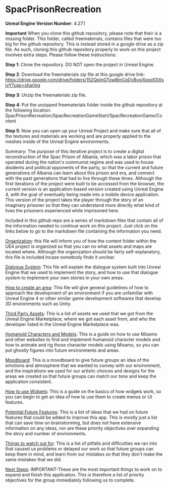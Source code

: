 # SpacPrisonRecreation

**Unreal Engine Version Number**: 4.27.1   
   
**Important** When you clone this github repository, please note that their is a missing folder. This folder, called freematerials, contains files that were too big for the github repository. This is instead stored in a google drive as a zip file. As such, cloning this github repository properly to work on this project involves extra steps. Please follow these instructions:   
   
**Step 1**: Clone the repository. DO NOT open the project in Unreal Engine.   
   
**Step 2**: Download the freematerials zip file at this google drive link: https://drive.google.com/drive/folders/152QpInGTxwBmCpDyBvxjXoxqS1jXsjyY?usp=sharing   
   
**Step 3**: Unzip the freematerials zip file.   
   
**Step 4**: Put the unzipped freematerials folder inside the github repository at the following location: SpacPrisonRecreation/SpacRecreationGameStart/SpacRecreationGame/Content   
   
**Step 5**: Now you can open up your Unreal Project and make sure that all of the textures and materials are working and are properly applied to the meshes inside of the Unreal Engine environments.   
   
Summary: The purpose of this iterative project is to create a digital reconstruction of the Spac Prison of Albania, which was a labor prison that operated during the nation's communist regime and was used to house disidents and political opponents of the party, so that the current and future generations of Albania can learn about this prison and era, and connect with the past generations that had to live through these times. Although the first iterations of the project were built to be accessed from the browser, the current version is an application-based version created using Unreal Engine 4, with the goal of eventually being made into a mobile device application. This version of the project takes the player through the story of an imaginary prisoner so that they can understand more directly what kind of lives the prisoners experienced while imprisoned here.   
   
Included in this github repo are a series of markdown files that contain all of the information needed to continue work on this project. Just click on the links below to go to the markdown file containing the information you need.   
   
[Organization](Organization.MD): this file will inform you of how the content folder within the UE4 project is organized so that you can no what assets and maps are located where. Although the organization should be fairly self-explanatory, this file is included incase somebody finds it unclear.   
   
[Dialogue System](DialogueSystemGuide.MD): This file will explain the dialogue system built into Unreal Engine that we used to implement the story, and how to use that dialogue system to implement your own stories in your own areas.   
   
[How to create an area](EnvironmentCreationGuide.MD): This file will give general guidelines of how to approach the development of an environment if you are unfamiliar with Unreal Engine 4 or other similar game development softwares that develop 3D environments such as Unity.   
   
[Third Party Assets](MaterialCredits.MD): This is a list of assets we used that we got from the Unreal Engine Marketplace, where we got each asset from, and who the developer listed in the Unreal Engine Marketplace was.   
   
[Humanoid Characters and Models](CHAR_ANIM.md): This is a guide on how to use Mixamo and other websites to find and implement humanoid character models and how to animate and rig those character models using Mixamo, so you can put ghostly figures into future environments and areas.   
   
[Moodboard](MOODBOARD.MD): This is a moodboard to give future groups an idea of the emotions and atmosphere that we wanted to convey with our environment, and the inspirations we used for our artistic choices and designs for the areas we created so that future groups can match our tone and keep the application consistent.   
   
[How to use Widgets](WidgetGuide.MD): This is a guide on the basics of how widgets work, so you can begin to get an idea of how to use them to create menus or UI features.   
   
[Potential Future Features](FutureFeatures.MD): This is a list of ideas that we had on future features that could be added to improve this app. This is mostly just a list that can save time on brainstorming, but does not have extensive information on any ideas, nor are these priority objectives over expanding the story and number of environments.   
   
[Things to watch out for](Pitfalls.MD): This is a list of pitfalls and difficulties we ran into that caused us problems or delayed our work so that future groups can keep them in mind, and learn from our mistakes so that they don't make the same mistakes that we did.   
   
[Next Steps](NS.md): IMPORTANT-These are the most important things to work on to expand and finish this application. This is therefore a list of priority objectives for the group immediately following us to complete.   
